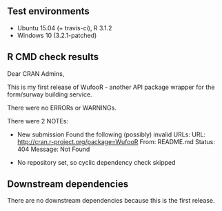 ## Test environments
* Ubuntu 15.04 (+ travis-ci), R 3.1.2
* Windows 10 (3.2.1-patched)

## R CMD check results
Dear CRAN Admins, 

This is my first release of WufooR - another API package wrapper for the form/surway building service.

There were no ERRORs or WARNINGs. 

There were 2 NOTEs:

* New submission
Found the following (possibly) invalid URLs:
  URL: http://cran.r-project.org/package=WufooR
    From: README.md
    Status: 404
    Message: Not Found

* No repository set, so cyclic dependency check skipped

## Downstream dependencies
There are no downstream dependencies because this is the first release. 
